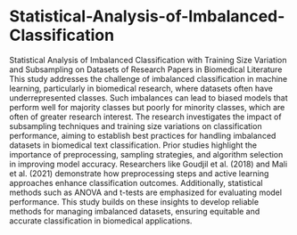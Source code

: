 # Statistical-Analysis-of-Imbalanced-Classification
Statistical Analysis of Imbalanced Classification with Training Size Variation and Subsampling on Datasets of Research Papers in Biomedical Literature 
This study addresses the challenge of imbalanced classification in machine learning, particularly in biomedical research, where datasets often have underrepresented classes. Such imbalances can lead to biased models that perform well for majority classes but poorly for minority classes, which are often of greater research interest. The research investigates the impact of subsampling techniques and training size variations on classification performance, aiming to establish best practices for handling imbalanced datasets in biomedical text classification. Prior studies highlight the importance of preprocessing, sampling strategies, and algorithm selection in improving model accuracy. Researchers like Goudjil et al. (2018) and Mali et al. (2021) demonstrate how preprocessing steps and active learning approaches enhance classification outcomes. Additionally, statistical methods such as ANOVA and t-tests are emphasized for evaluating model performance. This study builds on these insights to develop reliable methods for managing imbalanced datasets, ensuring equitable and accurate classification in biomedical applications.

